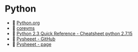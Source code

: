 # Python

- :link: [Python.org](https://www.python.org/)
- :link: [coreyms](http://coreyms.com/)
- :link: [Python 2.3 Quick Reference - Cheatsheet python 2.7.15](https://github.com/macknilan/Cuaderno/blob/master/Python/Python_2.3_Quick_Referenc-echeatsheet_2.7.15)
- :link: [Pysheeet - GitHub](https://github.com/crazyguitar/pysheeet)
- :link: [Pysheeet - page](https://www.pythonsheets.com/index.html)


